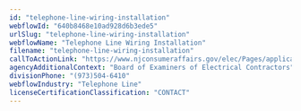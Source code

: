 ```yaml
---
id: "telephone-line-wiring-installation"
webflowId: "640b8468e10ad928d6b3ede5"
urlSlug: "telephone-line-wiring-installation"
webflowName: "Telephone Line Wiring Installation"
filename: "telephone-line-wiring-installation"
callToActionLink: "https://www.njconsumeraffairs.gov/elec/Pages/applications.aspx"
agencyAdditionalContext: "Board of Examiners of Electrical Contractors"
divisionPhone: "(973)504-6410"
webflowIndustry: "Telephone Line"
licenseCertificationClassification: "CONTACT"
---
```

